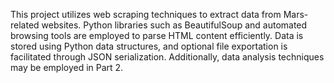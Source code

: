 This project utilizes web scraping techniques to extract data from Mars-related websites. Python libraries such as BeautifulSoup and automated browsing tools are employed to parse HTML content efficiently. Data is stored using Python data structures, and optional file exportation is facilitated through JSON serialization. Additionally, data analysis techniques may be employed in Part 2.
